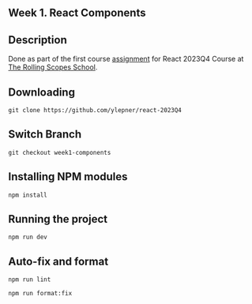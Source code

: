 ## Week 1. React Components

## Description

Done as part of the first course [assignment](https://github.com/rolling-scopes-school/tasks/tree/master/react/modules/module01) for React 2023Q4 Course at [The Rolling Scopes School](https://rs.school/). 

## Downloading

```
git clone https://github.com/ylepner/react-2023Q4
```

## Switch Branch

```
git checkout week1-components
```

## Installing NPM modules

```
npm install
```

## Running the project

```
npm run dev
```

## Auto-fix and format

```
npm run lint
```

```
npm run format:fix
```

